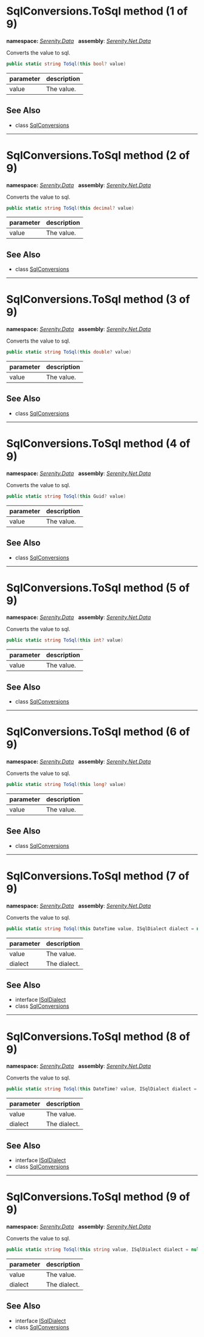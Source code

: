 # SqlConversions.ToSql method (1 of 9)
**namespace:** *[Serenity.Data](../../README.md#serenity.data-namespace)*   **assembly**: *[Serenity.Net.Data](../../README.md)*

Converts the value to sql.

```csharp
public static string ToSql(this bool? value)
```

| parameter | description |
| --- | --- |
| value | The value. |

## See Also

* class [SqlConversions](../SqlConversions.md)

---

# SqlConversions.ToSql method (2 of 9)
**namespace:** *[Serenity.Data](../../README.md#serenity.data-namespace)*   **assembly**: *[Serenity.Net.Data](../../README.md)*

Converts the value to sql.

```csharp
public static string ToSql(this decimal? value)
```

| parameter | description |
| --- | --- |
| value | The value. |

## See Also

* class [SqlConversions](../SqlConversions.md)

---

# SqlConversions.ToSql method (3 of 9)
**namespace:** *[Serenity.Data](../../README.md#serenity.data-namespace)*   **assembly**: *[Serenity.Net.Data](../../README.md)*

Converts the value to sql.

```csharp
public static string ToSql(this double? value)
```

| parameter | description |
| --- | --- |
| value | The value. |

## See Also

* class [SqlConversions](../SqlConversions.md)

---

# SqlConversions.ToSql method (4 of 9)
**namespace:** *[Serenity.Data](../../README.md#serenity.data-namespace)*   **assembly**: *[Serenity.Net.Data](../../README.md)*

Converts the value to sql.

```csharp
public static string ToSql(this Guid? value)
```

| parameter | description |
| --- | --- |
| value | The value. |

## See Also

* class [SqlConversions](../SqlConversions.md)

---

# SqlConversions.ToSql method (5 of 9)
**namespace:** *[Serenity.Data](../../README.md#serenity.data-namespace)*   **assembly**: *[Serenity.Net.Data](../../README.md)*

Converts the value to sql.

```csharp
public static string ToSql(this int? value)
```

| parameter | description |
| --- | --- |
| value | The value. |

## See Also

* class [SqlConversions](../SqlConversions.md)

---

# SqlConversions.ToSql method (6 of 9)
**namespace:** *[Serenity.Data](../../README.md#serenity.data-namespace)*   **assembly**: *[Serenity.Net.Data](../../README.md)*

Converts the value to sql.

```csharp
public static string ToSql(this long? value)
```

| parameter | description |
| --- | --- |
| value | The value. |

## See Also

* class [SqlConversions](../SqlConversions.md)

---

# SqlConversions.ToSql method (7 of 9)
**namespace:** *[Serenity.Data](../../README.md#serenity.data-namespace)*   **assembly**: *[Serenity.Net.Data](../../README.md)*

Converts the value to sql.

```csharp
public static string ToSql(this DateTime value, ISqlDialect dialect = null)
```

| parameter | description |
| --- | --- |
| value | The value. |
| dialect | The dialect. |

## See Also

* interface [ISqlDialect](../ISqlDialect.md)
* class [SqlConversions](../SqlConversions.md)

---

# SqlConversions.ToSql method (8 of 9)
**namespace:** *[Serenity.Data](../../README.md#serenity.data-namespace)*   **assembly**: *[Serenity.Net.Data](../../README.md)*

Converts the value to sql.

```csharp
public static string ToSql(this DateTime? value, ISqlDialect dialect = null)
```

| parameter | description |
| --- | --- |
| value | The value. |
| dialect | The dialect. |

## See Also

* interface [ISqlDialect](../ISqlDialect.md)
* class [SqlConversions](../SqlConversions.md)

---

# SqlConversions.ToSql method (9 of 9)
**namespace:** *[Serenity.Data](../../README.md#serenity.data-namespace)*   **assembly**: *[Serenity.Net.Data](../../README.md)*

Converts the value to sql.

```csharp
public static string ToSql(this string value, ISqlDialect dialect = null)
```

| parameter | description |
| --- | --- |
| value | The value. |
| dialect | The dialect. |

## See Also

* interface [ISqlDialect](../ISqlDialect.md)
* class [SqlConversions](../SqlConversions.md)